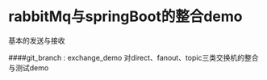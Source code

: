 # rabbitMq与springBoot的整合demo

基本的发送与接收

####git_branch : exchange_demo
对direct、fanout、topic三类交换机的整合与测试demo